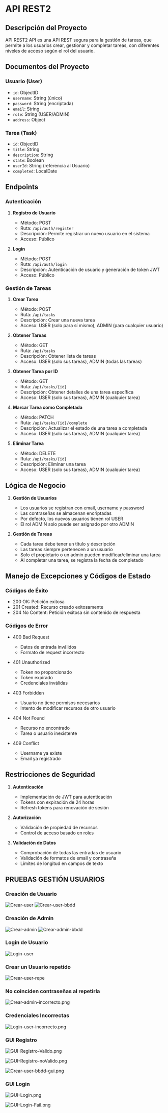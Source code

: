 # API REST2

## Descripción del Proyecto
API REST2 API es una API REST segura para la gestión de tareas, que permite a los usuarios crear, gestionar y completar tareas, con diferentes niveles de acceso según el rol del usuario.

## Documentos del Proyecto

### Usuario (User)
- `id`: ObjectID
- `username`: String (único)
- `password`: String (encriptada)
- `email`: String
- `role`: String (USER/ADMIN)
- `address`: Object


### Tarea (Task)
- `id`: ObjectID
- `title`: String
- `description`: String
- `state`: Boolean
- `userId`: String (referencia al Usuario)
- `completed`: LocalDate

## Endpoints

### Autenticación
1. **Registro de Usuario**
    - Método: POST
    - Ruta: `/api/auth/register`
    - Descripción: Permite registrar un nuevo usuario en el sistema
    - Acceso: Público

2. **Login**
    - Método: POST
    - Ruta: `/api/auth/login`
    - Descripción: Autenticación de usuario y generación de token JWT
    - Acceso: Público

### Gestión de Tareas

1. **Crear Tarea**
    - Método: POST
    - Ruta: `/api/tasks`
    - Descripción: Crear una nueva tarea
    - Acceso: USER (solo para sí mismo), ADMIN (para cualquier usuario)

2. **Obtener Tareas**
    - Método: GET
    - Ruta: `/api/tasks`
    - Descripción: Obtener lista de tareas
    - Acceso: USER (solo sus tareas), ADMIN (todas las tareas)

3. **Obtener Tarea por ID**
    - Método: GET
    - Ruta: `/api/tasks/{id}`
    - Descripción: Obtener detalles de una tarea específica
    - Acceso: USER (solo sus tareas), ADMIN (cualquier tarea)

4. **Marcar Tarea como Completada**
    - Método: PATCH
    - Ruta: `/api/tasks/{id}/complete`
    - Descripción: Actualizar el estado de una tarea a completada
    - Acceso: USER (solo sus tareas), ADMIN (cualquier tarea)

5. **Eliminar Tarea**
    - Método: DELETE
    - Ruta: `/api/tasks/{id}`
    - Descripción: Eliminar una tarea
    - Acceso: USER (solo sus tareas), ADMIN (cualquier tarea)

## Lógica de Negocio

1. **Gestión de Usuarios**
    - Los usuarios se registran con email, username y password
    - Las contraseñas se almacenan encriptadas
    - Por defecto, los nuevos usuarios tienen rol USER
    - El rol ADMIN solo puede ser asignado por otro ADMIN

2. **Gestión de Tareas**
    - Cada tarea debe tener un título y descripción
    - Las tareas siempre pertenecen a un usuario
    - Solo el propietario o un admin pueden modificar/eliminar una tarea
    - Al completar una tarea, se registra la fecha de completado

## Manejo de Excepciones y Códigos de Estado

### Códigos de Éxito
- 200 OK: Petición exitosa
- 201 Created: Recurso creado exitosamente
- 204 No Content: Petición exitosa sin contenido de respuesta

### Códigos de Error
- 400 Bad Request
    - Datos de entrada inválidos
    - Formato de request incorrecto

- 401 Unauthorized
    - Token no proporcionado
    - Token expirado
    - Credenciales inválidas

- 403 Forbidden
    - Usuario no tiene permisos necesarios
    - Intento de modificar recursos de otro usuario

- 404 Not Found
    - Recurso no encontrado
    - Tarea o usuario inexistente

- 409 Conflict
    - Username ya existe
    - Email ya registrado


## Restricciones de Seguridad

1. **Autenticación**
    - Implementación de JWT para autenticación
    - Tokens con expiración de 24 horas
    - Refresh tokens para renovación de sesión

2. **Autorización**
    - Validación de propiedad de recursos
    - Control de acceso basado en roles

3. **Validación de Datos**
    - Comprobación de todas las entradas de usuario
    - Validación de formatos de email y contraseña
    - Límites de longitud en campos de texto


## PRUEBAS GESTIÓN USUARIOS

### Creación de Usuario

![Crear-user](Comprobaciones%2FCrear-user.png)
![Crear-user-bbdd](Comprobaciones%2FCrear-user-bbdd.png)


### Creación de Admin

![Crear-admin](Comprobaciones%2FCrear-admin.png)
![Crear-admin-bbdd](Comprobaciones%2FCrear-admin-bbdd.png)


### Login de Usuario

![Login-user](Comprobaciones%2FLogin-user.png)


### Crear un Usuario repetido

![Crear-user-repe](Comprobaciones%2FCrear-user-repe.png)


### No coinciden contraseñas al repetirla

![Crear-admin-incorrecto.png](Comprobaciones%2FCrear-admin-incorrecto.png)


### Credenciales Incorrectas

![Login-user-incorrecto.png](Comprobaciones%2FLogin-user-incorrecto.png)



### GUI Registro

![GUI-Registro-Valido.png](Comprobaciones%2FGUI-Registro-Valido.png)

![GUI-Registro-noValido.png](Comprobaciones%2FGUI-Registro-noValido.png)

![Crear-user-bbdd-gui.png](Comprobaciones%2FCrear-user-bbdd-gui.png)


### GUI Login

![GUI-Login.png](Comprobaciones%2FGUI-Login.png)

![GUI-Login-Fail.png](Comprobaciones%2FGUI-Login-Fail.png)


